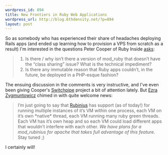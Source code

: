 ```yaml
--- 
wordpress_id: 894
title: New Frontiers in Ruby Web Applications
wordpress_url: http://blog.6thdensity.net/?p=894
layout: post
---
```

<p>So as somebody who has experienced their share of headaches deploying Rails apps (and ended up learning how to provision a VPS from scratch as a result) I'm interested in the questions Peter Cooper of Ruby Inside <a href="http://www.rubyinside.com/no-true-mod_ruby-is-damaging-rubys-viability-on-the-web-693.html">asks</a>:<blockquote><ol><li>Is there / why isn’t there a version of mod_ruby that doesn’t have the “class sharing” issue? What is the technical impediment?</li><li>Is there any immutable reason that Ruby apps couldn’t, in the future, be deployed in a PHP-esque fashion?</li></ol></blockquote>The ensuing discussion in the comments is very instructive, and I've even been giving Cooper's <a href="http://switchpipe.org/">Switchpipe</a> project a bit of attention lately.  But <a href="http://brainspl.at/">Ezra Zygmuntowicz</a> chimed in with quite welcome news:<blockquote><p>I’m just going to say that <a href="http://rubini.us/">Rubinius</a> has support (as of today!) for running multiple instances of it’s VM within one process, each VM on it’s own *native* thread, each VM running many ruby green threads. Each VM has it’s own heap and so each VM could load different apps that wouldn’t interfere with each other. <em>We have plans for a mod_rubinius for apache that takes full advantage of this feature.</em> Stay tuned ;)</p></blockquote>I certainly will!</p>
